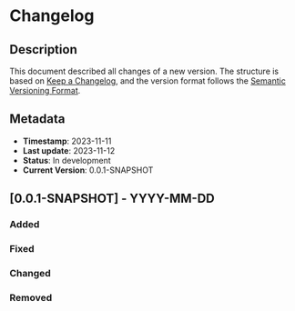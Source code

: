 # Changelog

## Description
This document described all changes of a new version. 
The structure is based on [Keep a Changelog](https://keepachangelog.com/en/1.0.0/),
and the version format follows the [Semantic Versioning Format](https://semver.org/spec/v2.0.0.html).

## Metadata
- **Timestamp**: 2023-11-11
- **Last update**: 2023-11-12
- **Status**: In development
- **Current Version**: 0.0.1-SNAPSHOT

## \[0.0.1-SNAPSHOT] - YYYY-MM-DD

### Added

### Fixed

### Changed

### Removed
